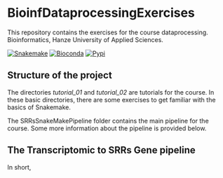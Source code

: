 # BioinfDataprocessingExercises

This repository contains the exercises for the course dataprocessing. 
Bioinformatics, Hanze University of Applied Sciences.

[![Snakemake](https://img.shields.io/badge/snakemake-≥5.6.0-brightgreen.svg?style=flat)](https://snakemake.readthedocs.io)
[![Bioconda](https://img.shields.io/conda/dn/bioconda/snakemake.svg?label=Bioconda)](https://bioconda.github.io/recipes/snakemake/README.html)
[![Pypi](https://img.shields.io/pypi/pyversions/snakemake.svg)](https://pypi.org/project/snakemake)

## Structure of the project

The directories *tutorial_01* and *tutorial_02* are tutorials for the course. In these basic directories, there are some exercises to get familiar with the basics of Snakemake.

The SRRsSnakeMakePipeline folder contains the main pipeline for the course. Some more information about the pipeline is provided below.

## The Transcriptomic to SRRs Gene pipeline

In short, 
